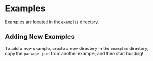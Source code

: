 # Examples

Examples are located in the `examples` directory.

## Adding New Examples

To add a new example, create a new directory in the `examples` directory, copy the `package.json` from another example, and then start building!
